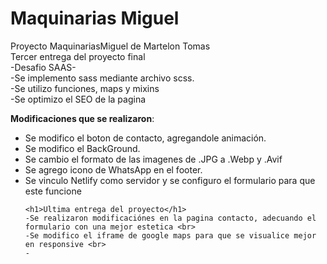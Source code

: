 # Maquinarias Miguel
Proyecto MaquinariasMiguel de Martelon Tomas <br>
Tercer entrega del proyecto final <br>
-Desafio SAAS-<br>
-Se implemento sass mediante archivo scss. <br>
-Se utilizo funciones, maps y mixins <br>
-Se optimizo el SEO de la pagina

<Strong>Modificaciones que se realizaron</Strong>: 
  <br>
<div>
  <ul>
    <li>Se modifico el boton de contacto, agregandole animación.</li>
    <li>Se modifico el BackGround.</li>
    <li>Se cambio el formato de las imagenes de .JPG a .Webp y .Avif</li>
    <li>Se agrego icono de WhatsApp en el footer.</li>
    <li>Se vinculo Netlify como servidor y se configuro el formulario para que este funcione</li>
    
    <h1>Ultima entrega del proyecto</h1>
    -Se realizaron modificaciónes en la pagina contacto, adecuando el formulario con una mejor estetica <br>
    -Se modifico el iframe de google maps para que se visualice mejor en responsive <br>
    -


